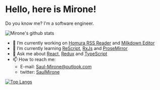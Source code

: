 <!--
**Saul-Mirone/Saul-Mirone** is a ✨ _special_ ✨ repository because its `README.md` (this file) appears on your GitHub profile.

Here are some ideas to get you started:

- 🔭 I’m currently working on ...
- 🌱 I’m currently learning ...
- 👯 I’m looking to collaborate on ...
- 🤔 I’m looking for help with ...
- 💬 Ask me about ...
- 📫 How to reach me: ...
- 😄 Pronouns: ...
- ⚡ Fun fact: ...
-->
# Hello, here is Mirone!

Do you know me? I'm a software engineer.

![Mirone's github stats](https://github-readme-stats.vercel.app/api?username=Saul-Mirone&show_icons=true&theme=nord)

- 🔭 I’m currently working on [Homura RSS Reader](https://github.com/Saul-Mirone/homura) and [Milkdown Editor](https://github.com/Saul-Mirone/milkdown)
- 🌱 I’m currently learning [ReScript](https://rescript-lang.org/), [RxJs](https://rxjs.dev/) and [ProseMirror](https://prosemirror.net/)
- 💬 Ask me about [React](https://reactjs.org/), [Redux](https://redux.js.org/) and [TypeScript](https://www.typescriptlang.org/)
- 📫 How to reach me:
  - E-mail: <Saul-Mirone@outlook.com>
  - twitter: [SaulMirone](https://twitter.com/SaulMirone)

[![Top Langs](https://github-readme-stats.vercel.app/api/top-langs/?username=Saul-Mirone&layout=compact&theme=nord&exclude_repo=saul-mirone.github.io,Saul-Mirone)](https://github.com/Saul-Mirone)
